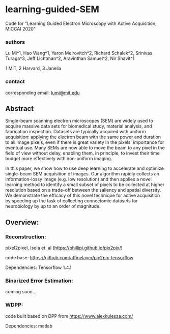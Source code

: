 # learning-guided-SEM
Code for "Learning Guided Electron Microscopy with Active Acquisition, MICCAI 2020"

### authors
Lu Mi^1, Hao Wang^1, Yaron Meirovitch^2, Richard Schalek^2, Srinivas Turaga^3, Jeff Lichtman^2, Aravinthan Samuel^2, Nir Shavit^1

1 MIT, 2 Harvard, 3 Janelia

### contact
corresponding email: lumi@mit.edu

## Abstract

Single-beam scanning electron microscopes (SEM) are widely used to acquire massive data sets for biomedical study, material analysis, and fabrication inspection. Datasets are typically acquired with uniform acquisition: applying the electron beam with the same power and duration to all image pixels, even if there is great variety in the pixels' importance for eventual use. Many SEMs are now able to move the beam to any pixel in the field of view without delay, enabling them, in principle, to invest their time budget more effectively with non-uniform imaging.    

In this paper, we show how to use deep learning to accelerate and optimize single-beam SEM acquisition of images. Our algorithm rapidly collects an information-lossy image (e.g. low resolution) and then applies a novel learning method to identify a small subset of pixels to be collected at higher resolution based on a trade-off between the saliency and spatial diversity. We demonstrate the efficacy of this novel technique for active acquisition by speeding up the task of collecting connectomic datasets for neurobiology by up to an order of magnitude.

## Overview:
### Reconstruction: 
pixel2pixel, Isola et. al (https://phillipi.github.io/pix2pix/)

code base: https://github.com/affinelayer/pix2pix-tensorflow

Dependencies: Tensorflow 1.4.1

### Binarized Error Estimation:
coming soon...

### WDPP:
code built based on DPP from https://www.alexkulesza.com/

Dependencies: matlab
